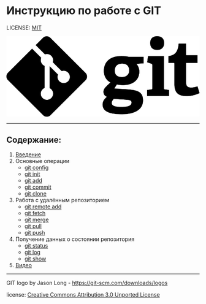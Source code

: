 # Инструкцию по работе с GIT
LICENSE: [MIT](./license.md "Читать")


![git-logo](./assets/git-logo-black.png)

---
## Содержание:
1. [Введение](./0begin.md "Изучить")
2. Основные операции
   * [git config](./1git-config.md "Изучить")
   * [git init](./2git-init.md "Изучить")
   * [git add](./3git-add.md "Изучить")
   * [git commit](./4git-commit.md "Изучить")
   * [git clone](./5git-clone.md "Изучить")
3. Работа с удалённым репозиторием
   * [git remote add](./6git-remote-add.md "Изучить")
   * [git fetch](./7git-fetch.md "Изучить")
   * [git merge](./8git-merge.md "Изучить")
   * [git pull](./9git-pull.md "Изучить")
   * [git push](./10git-push.md "Изучить")
4. Получение данных о состоянии репозитория
   * [git status](./11git-status.md "Изучить")
   * [git log](./12git-log.md "Изучить")
   * [git show](./13git-show.md "Изучить")
5. [Видео](./14video.md)


---
GIT logo by Jason Long - https://git-scm.com/downloads/logos

license: [Creative Commons Attribution 3.0 Unported License](https://creativecommons.org/licenses/by/3.0/)
